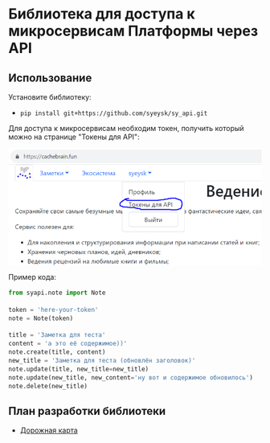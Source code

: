 # Библиотека для доступа к микросервисам Платформы через API

## Использование

Установите библиотеку:
- `pip install git+https://github.com/syeysk/sy_api.git`

Для доступа к микросервисам необходим токен, получить который можно на странице "Токены для API":
<p align="center"><img src="getting_token_item.png" align="middle"></p>

Пример кода:
```python
from syapi.note import Note

token = 'here-your-token'
note = Note(token)

title = 'Заметка для теста'
content = 'а это её содержимое))'
note.create(title, content)
new_title = 'Заметка для теста (обновлён заголовок)'
note.update(title, new_title=new_title)
note.update(new_title, new_content='ну вот и содержимое обновилось')
note.delete(new_title)
```

## План разработки библиотеки

- [Дорожная карта](ROADMAP.md)